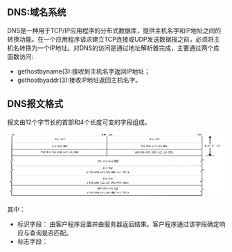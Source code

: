 ## DNS:域名系统
DNS是一种用于TCP/IP应用程序的分布式数据库，提供主机名字和IP地址之间的转换功能。在一个应用程序请求建立TCP连接或UDP发送数据报之前，必须将主机名转换为一个IP地址。对DNS的访问是通过地址解析器完成，主要通过两个库函数访问:
- gethostbyname(3):接收到主机名字返回IP地址；
- gethostbyaddr(3):接收IP地址返回主机名字。

## DNS报文格式
报文由12个字节长的首部和4个长度可变的字段组成。
<div align=left><img width="520" height="150" src="./images/DNS报文.JPG"/></div>

其中：
- 标识字段： 由客户程序设置并由服务器返回结果。客户程序通过该字段确定响应与查询是否匹配。
- 标志字段： 